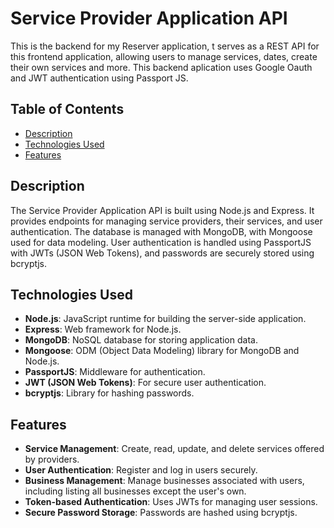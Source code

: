 # Service Provider Application API

This is the backend for my Reserver application, t serves as a REST API for this frontend application, allowing users to manage services, dates, create their own services and more. This backend aplication uses Google Oauth and JWT authentication using Passport JS.

## Table of Contents
- [Description](#description)
- [Technologies Used](#technologies-used)
- [Features](#features)

## Description
The Service Provider Application API is built using Node.js and Express. It provides endpoints for managing service providers, their services, and user authentication. The database is managed with MongoDB, with Mongoose used for data modeling. User authentication is handled using PassportJS with JWTs (JSON Web Tokens), and passwords are securely stored using bcryptjs.

## Technologies Used
- **Node.js**: JavaScript runtime for building the server-side application.
- **Express**: Web framework for Node.js.
- **MongoDB**: NoSQL database for storing application data.
- **Mongoose**: ODM (Object Data Modeling) library for MongoDB and Node.js.
- **PassportJS**: Middleware for authentication.
- **JWT (JSON Web Tokens)**: For secure user authentication.
- **bcryptjs**: Library for hashing passwords.

## Features
- **Service Management**: Create, read, update, and delete services offered by providers.
- **User Authentication**: Register and log in users securely.
- **Business Management**: Manage businesses associated with users, including listing all businesses except the user's own.
- **Token-based Authentication**: Uses JWTs for managing user sessions.
- **Secure Password Storage**: Passwords are hashed using bcryptjs.
